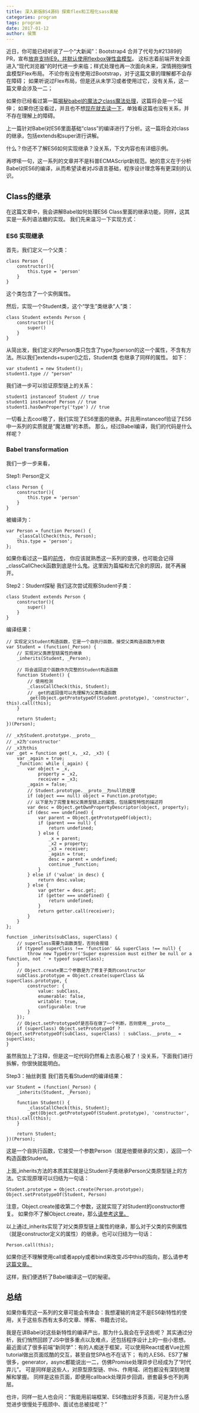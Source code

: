 ```yaml
---
title: 深入新版BS4源码 探索flex和工程化sass奥秘
categories: program
tags: program
date: 2017-01-12
author: 侯策
---
```


近日，你可能已经听说了一个“大新闻”：Bootstrap4 合并了代号为#21389的PR，宣布[放弃支持IE9，并默认使用flexbox弹性盒模型](https://github.com/twbs/bootstrap/pull/21389)。
这标志着前端开发全面进入“现代浏览器”的时代进一步来临；样式处理也再一次面向未来，深情拥抱弹性盒模型Flex布局。
不论你有没有使用过Bootstrap，对于这篇文章的理解都不会存在障碍；
如果听说过Flex布局，但是还从未学习或者使用过它，没有关系，这一篇文章会涉及一二；


如果你已经看过第一篇[揭秘babel的魔法之class魔法处理](http://www.jianshu.com/p/d36fb31f9cff)，这篇将会是一个延伸；
如果你还没看过，并且也不想[现在就去读一下](http://www.jianshu.com/p/d36fb31f9cff)，单独看这篇也没有关系，并不存在理解上的障碍。

上一篇针对Babel对ES6里面基础“class”的编译进行了分析。这一篇将会对class的继承，包括extends和super进行讲解。

什么？你还不了解ES6如何实现继承？没关系，下文内容也有详细示例。

再啰嗦一句，这一系列的文章并不是科普ECMAScript新规范。她的意义在于分析Babel对ES6的编译，从而希望读者对JS语言基础，程序设计理念等有更深刻的认识。


## Class的继承
在这篇文章中，我会讲解Babel如何处理ES6 Class里面的继承功能，同样，这其实是一系列语法糖的实现。
我们先来温习一下实现方式：

### ES6 实现继承
首先，我们定义一个父类：

    class Person {
        constructor(){
            this.type = 'person'
        }
    }

这个类包含了一个实例属性。

然后，实现一个Student类，这个“学生”类继承“人”类：

    class Student extends Person {
        constructor(){
            super()
        }
    }

从简出发，我们定义的Person类只包含了type为person的这一个属性，不含有方法。所以我们extends+super()之后，Student类
也继承了同样的属性。
如下：

    var student1 = new Student();
    student1.type // "person"

我们进一步可以验证原型链上的关系：

    student1 instanceof Student // true
    student1 instanceof Person // true
    student1.hasOwnProperty('type') // true

一切看上去cool极了，我们实现了ES6里面的继承。并且用instanceof验证了ES6中一系列的实质就是“魔法糖”的本质。
那么，经过Babel编译，我们的代码是什么样呢？


### Babel transformation
我们一步一步来看，

Step1: Person定义

    class Person {
        constructor(){
            this.type = 'person'
        }
    }

被编译为：

    var Person = function Person() {
        _classCallCheck(this, Person);
        this.type = 'person';
    };

如果你看过这一篇的[前传](http://www.jianshu.com/p/d36fb31f9cff)，
你应该就熟悉这一系列的变换，也可能会记得_classCallCheck函数到底是什么鬼。这里因为篇幅和去冗余的原因，就不再展开。


Step2：Student探秘
我们这次尝试观察Student子类：

    class Student extends Person {
        constructor(){
            super()
        }
    }

编译结果：

    // 实现定义Student构造函数，它是一个自执行函数，接受父类构造函数为参数
    var Student = (function(_Person) {
        // 实现对父类原型链属性的继承
        _inherits(Student, _Person);
        
        // 将会返回这个函数作为完整的Student构造函数
        function Student() {
            // 使用检测
            _classCallCheck(this, Student);  
            // _get的返回值可以先理解为父类构造函数       
            _get(Object.getPrototypeOf(Student.prototype), 'constructor', this).call(this);
        }

        return Student;
    })(Person);

    // _x为Student.prototype.__proto__
    // _x2为'constructor'
    // _x3为this
    var _get = function get(_x, _x2, _x3) {
        var _again = true;
        _function: while (_again) {
            var object = _x,
                property = _x2,
                receiver = _x3;
            _again = false;
            // Student.prototype.__proto__为null的处理
            if (object === null) object = Function.prototype;
            // 以下是为了完整复制父类原型链上的属性，包括属性特性的描述符
            var desc = Object.getOwnPropertyDescriptor(object, property);
            if (desc === undefined) {
                var parent = Object.getPrototypeOf(object);
                if (parent === null) {
                    return undefined;
                } else {
                    _x = parent;
                    _x2 = property;
                    _x3 = receiver;
                    _again = true;
                    desc = parent = undefined;
                    continue _function;
                }
            } else if ('value' in desc) {
                return desc.value;
            } else {
                var getter = desc.get;
                if (getter === undefined) {
                    return undefined;
                }
                return getter.call(receiver);
            }
        }
    };

    function _inherits(subClass, superClass) {
        // superClass需要为函数类型，否则会报错
        if (typeof superClass !== 'function' && superClass !== null) {
            throw new TypeError('Super expression must either be null or a function, not ' + typeof superClass);
        }
        // Object.create第二个参数是为了修复子类的constructor
        subClass.prototype = Object.create(superClass && superClass.prototype, {
            constructor: {
                value: subClass,
                enumerable: false,
                writable: true,
                configurable: true
            }
        });
        // Object.setPrototypeOf是否存在做了一个判断，否则使用__proto__
        if (superClass) Object.setPrototypeOf ? Object.setPrototypeOf(subClass, superClass) : subClass.__proto__ = superClass;
    }

虽然我加上了注释，但是这一坨代码仍然看上去恶心极了！没关系，下面我们进行拆解，你很快就能明白。


Step3：抽丝剥茧
我们首先看Student的编译结果：

    var Student = (function(_Person) {
        _inherits(Student, _Person);

        function Student() {
            _classCallCheck(this, Student);            
            _get(Object.getPrototypeOf(Student.prototype), 'constructor', this).call(this);
        }

        return Student;
    })(Person);

这是一个自执行函数，它接受一个参数Person（就是他要继承的父类），返回一个构造函数Student。

上面_inherits方法的本质其实就是让Student子类继承Person父类原型链上的方法。它实现原理可以归结为一句话：

    Student.prototype = Object.create(Person.prototype);
    Object.setPrototypeOf(Student, Person)

注意，Object.create接收第二个参数，这就实现了对Student的constructor修复。
如果你不了解Object.create，那么[请参考这里。](https://developer.mozilla.org/en-US/docs/Web/JavaScript/Reference/Global_Objects/Object/create)

以上通过_inherits实现了对父类原型链上属性的继承，那么对于父类的实例属性（就是constructor定义的属性）的继承，也可以归结为一句话：

    Person.call(this);

如果你还不理解使用call或者apply或者bind来改变JS中this的指向，那么请参考[这篇文章。](https://developer.mozilla.org/en-US/docs/Web/JavaScript/Reference/Global_Objects/Function/call)

这样，我们便透析了Babel编译这一切的秘密。


## 总结
如果你看完这一系列的文章可能会有体会：我想灌输的肯定不是ES6新特性的使用，关于这些东西有太多的文章、博客、书籍去讨论。

我是在讲Babel对这些新特性的编译产出，那为什么我会在乎这些呢？
其实通过分析，我们悄然回顾了JS中很多重点以及难点，还包括程序设计上的一些小思想。
最近面试了很多前端“新同学”：有的人痴迷于框架，可以使用React或者Vue比照tutorial做出页面炫酷的交互，甚至自觉SPA也不在话下；
有的人ES6、ES7了解很多，generator，async都能说出一二，仿佛Promise处理异步已经成为了“时代弃儿”。
可是同样是这些人，对原型原型链、this、作用域、闭包都没有深刻地理解和掌握。
同样是这些页面，即便用callback处理异步回调，嵌套最多也不到两层。

也许，同样一批人也会问：“我能用前端框架、ES6撸出好多页面，可是为什么感觉进步很慢处于瓶颈中、面试也总被挂呢？”





